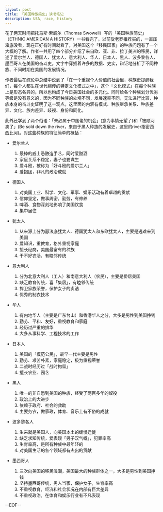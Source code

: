```yaml
---
layout: post
title: 「美国种族简史」读书笔记
description: USA, race, history
---
```

花了两天时间把托马斯·索威尔（Thomas Swowell）写的「美国种族简史」（ETHNIC AMERICAN A HISTORY）一书看完了，以前受老罗推荐买的，一直压箱底没看，现在正好有时间就看了，对美国这个「移民国家」的种族问题有了一个大概的了解。作者一共用了四个部分介绍了来自欧、亚、非、拉丁美洲的移民，详述了爱尔兰人、德国人、犹太人、意大利人、华人、日本人、黑人、波多黎各人、墨西哥人在美国的奋斗史。文字中穿插着许多的数据、史实，辩证地分析了不同种族、不同时期在美国的发展情况。

作者最后在综论中总结中说到了「在一个重视个人价值的社会里，种族史提醒我们，每个人都生在世代相传的特定文化模式之中」，这个「文化模式」在每个种族上是形态各异的，所以也构成了今日美国社会的多元化。同时给各个种族划分优劣等级是没有意义的，因为不同种族的处境不同，发展速率不同，无法进行比较，种族本身的奋斗史证明了这一观点。这里面的内涵有模式、种族继承关系、种族差异、文化、族内差异、歧视、身份和同化。

此外还学到了两个俗语：「未必属于中国佬的机会」(意为事情无望了)和「被顺河卖了」(Be sold down the river，来自于黑人种族的发展史，这里的river指密西西比河)。对这些种族的特征简单的概括：

-  爱尔兰人
    1.  最棒的威士忌酿造手艺，同时爱酗酒
    2.  家庭关系不稳定，妻子也要谋生
    3.  爱斗殴，被称为「好斗殴的爱尔兰人」
    4.  爱抱团，非凡的政治成就


-  德国人
    1.  对美国工业、科学、文化、军事、娱乐活动有着卓越的贡献 
    2.  信仰坚定，做事周密，勤劳，有修养
    3.  啤酒、食物深刻地影响了美国饮食
    4.  集中居住


-  犹太人
    1.  从来源上分为瑟法底犹太人、德国犹太人和东欧犹太人，主要是逃难来到美国
    2.  爱知识，重教育，格外重视家庭
    3.  擅长经商，美国最富有的种族
    4.  干不好农活，有睦邻传统


-  意大利人
    1.  分为北意大利人（工人）和南意大利人（农民），主要是侨居美国
    2.  缺乏教育传统，喜「集居」，有睦邻传统
    3.  捍卫家族荣誉，保护女子的贞洁
    4.  优秀的制衣技术


-  华人
    1.  有内地华人（主要是广东台山）和香港华人之分，大多是男性到美国挣钱
    2.  勤劳、平和、友好，重视教育和家庭
    3.  经历过严重的排华
    4.  大多从事科学、工程技术的工作


-  日本人
    1.  美国的「模范公民」，最早一代主要是男性
    2.  勤劳、艰苦朴素，家庭稳定，极为重视荣誉
    3.  二战时经历过「战时拘留」
    4.  擅长农业、园艺


-  黑人
    1.  唯一的非自愿到美国的种族，经受了两百多年的奴役
    2.  政治上的大进步
    3.  依赖于政府、社会的救助
    4.  主要务农，做家政，体育、音乐上有不俗的成就


-  波多黎各人
    1.  生来就是美国人，向美国本土的缓慢迁徙
    2.  缺乏求知传统，爱表现「男子汉气概」，犯罪率高
    3.  生育率高，是所有种族中最年轻的
    4.  对美国生活的各个领域都有杰出的贡献


-  墨西哥人
    1.  三次向美国的移民浪潮，美国最大的种族群体之一，大多是男性到美国挣钱
    2.  坚持墨西哥传统，男人当家，保护女子，生育率高
    3.  不重视教育，经济和社会状况在内部有巨大差异
    4.  不重视政治，在体育和娱乐行业有不凡表现


--EOF--
